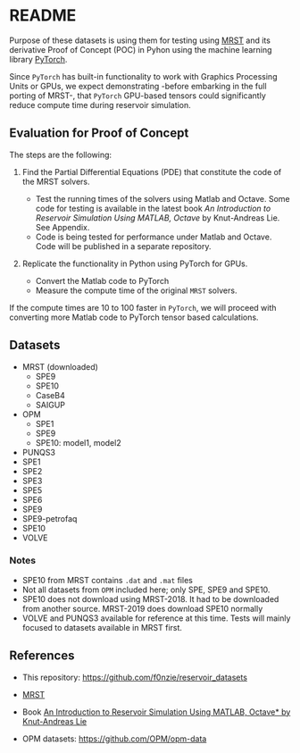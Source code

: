 # README

Purpose of these datasets is using them for testing using [MRST](https://www.sintef.no/projectweb/mrst/) and its derivative Proof of Concept (POC) in Pyhon using the machine learning library [PyTorch](https://pytorch.org/).

Since `PyTorch` has built-in functionality to work with  Graphics Processing Units or GPUs, we expect demonstrating -before embarking in the full porting of MRST-, that `PyTorch` GPU-based tensors could significantly reduce compute time during reservoir simulation.


## Evaluation for Proof of Concept
The steps are the following:

1. Find the Partial Differential Equations (PDE) that constitute the code of the MRST solvers.
    - Test the running times of the solvers using Matlab and Octave. Some code for testing is available in the latest book *An Introduction to Reservoir Simulation Using MATLAB, Octave* by Knut-Andreas Lie. See Appendix.
    - Code is being tested for performance under Matlab and Octave. Code will be published in a separate repository.


2. Replicate the functionality in Python using PyTorch for GPUs.
    - Convert the Matlab code to PyTorch
    - Measure the compute time of the original `MRST` solvers.


If the compute times are 10 to 100 faster in `PyTorch`, we will proceed with converting more Matlab code to PyTorch tensor based calculations.

## Datasets
* MRST (downloaded)
    * SPE9
    * SPE10
    * CaseB4
    * SAIGUP
* OPM
    * SPE1
    * SPE9
    * SPE10: model1, model2
* PUNQS3
* SPE1
* SPE2
* SPE3
* SPE5
* SPE6
* SPE9
* SPE9-petrofaq
* SPE10
* VOLVE


### Notes
* SPE10 from MRST contains `.dat` and `.mat` files
* Not all datasets from `OPM` included here; only SPE, SPE9 and SPE10.
* SPE10 does not download using MRST-2018. It had to be downloaded from another source. MRST-2019 does download SPE10 normally
* VOLVE and PUNQS3 available for reference at this time. Tests will mainly focused to datasets available in MRST first.



## References
* This repository: https://github.com/f0nzie/reservoir_datasets

* [MRST](https://www.sintef.no/projectweb/mrst/)

* Book [An Introduction to Reservoir Simulation Using MATLAB, Octave* by Knut-Andreas Lie](https://www.cambridge.org/core/books/an-introduction-to-reservoir-simulation-using-matlabgnu-octave/F48C3D8C88A3F67E4D97D4E16970F894)

* OPM datasets: https://github.com/OPM/opm-data






